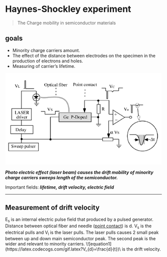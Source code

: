 # Haynes-Shockley experiment
> The Charge mobility in semiconductor materials
## goals
- Minority charge carriers amount.
- The effect of the distance between electrodes on the specimen in the production of electrons and holes.
- Measuring of carrier’s lifetime.

![config](./image.jpg)

***Photo electric effect (laser beam) causes the drift mobility of minority charge carriers sweeps length of the semiconductor.***

Important fields: ***lifetime, drift velocity, electric field***
<hr>
<h2>Measurement of drift velocity</h2>
E<sub>s</sub> is an internal electric pulse field that produced by a pulsed generator. Distance between optical fiber and needle (<ins>point contact</ins>) is d. V<sub>s</sub> is the electrical pulls and V<sub>l</sub> is the laser pulls. The laser pulls causes 2 small peak between up and down main semiconductor peak. The
second peak is the wider and relevant to minority carriers. \![equation1](https://latex.codecogs.com/gif.latex?V_{d}=\frac{d}{t})\ is the drift velocity.
